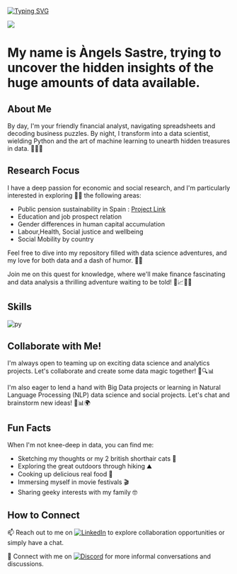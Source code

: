 
[![Typing SVG](https://readme-typing-svg.demolab.com?font=Fira+Code&pause=1000&random=false&width=435&lines=%F0%9F%8E%89%F0%9F%93%88+Hello+Data+Explorers!+%F0%9F%93%8A%F0%9F%8C%9F)](https://git.io/typing-svg)

![](https://komarev.com/ghpvc/?username=angeliufus&color=blueviolet)

# My name is Àngels Sastre, trying to uncover the hidden insights of the huge amounts of data available. 


## About Me

By day, I'm your friendly financial analyst, navigating spreadsheets and decoding business puzzles. By night, I transform into a data scientist, wielding Python and the art of machine learning to unearth hidden treasures in data. 🌙🔢💼

## Research Focus

I have a deep passion for economic and social research, and I'm particularly interested in exploring 👨‍💻 the following areas:
- Public pension sustainability in Spain : [Project Link](https://github.com/angeliufus/Estudi-amb-Machine-Learning-del-Sistema-de-Pensions-Public-espanyol)
- Education and job prospect relation
- Gender differences in human capital accumulation
- Labour,Health, Social justice and wellbeing
- Social Mobility by country 

Feel free to dive into my repository filled with data science adventures, and my love for both data and a dash of humor. 🚀🤓

Join me on this quest for knowledge, where we'll make finance fascinating and data analysis a thrilling adventure waiting to be told! 🌌📈🌟🚀

## Skills
![py](https://skillicons.dev/icons?i=py&bg=white&color=black)

## Collaborate with Me!

I'm always open to teaming up on exciting data science and analytics projects. Let's collaborate and create some data magic together! 🤝🔍📊

I'm also eager to lend a hand with Big Data projects or learning in Natural Language Processing (NLP) data science and social projects. Let's chat and brainstorm new ideas! 🤗📊🌍

## Fun Facts

When I'm not knee-deep in data, you can find me:
- Sketching my thoughts or my 2 british shorthair cats 🎨
- Exploring the great outdoors through hiking ⛰️
- Cooking up delicious real food 🍳
- Immersing myself in movie festivals 🎬
- Sharing geeky interests with my family 🤓

## How to Connect

📫 Reach out to me on [![LinkedIn](https://skillicons.dev/icons?i=linkedin&bg=white&color=black)](https://www.linkedin.com/in/angelssastre/) to explore collaboration opportunities or simply have a chat.

💬 Connect with me on [![Discord](https://skillicons.dev/icons?i=discord&bg=white&color=black)](https://discordapp.com/users/angelssastredatascience) for more informal conversations and discussions.





